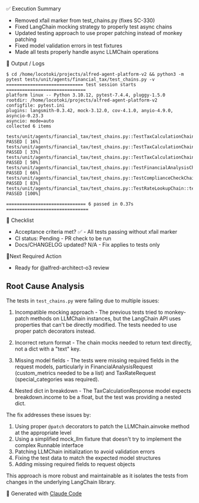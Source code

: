 ✅ Execution Summary

* Removed xfail marker from test_chains.py (fixes SC-330)
* Fixed LangChain mocking strategy to properly test async chains
* Updated testing approach to use proper patching instead of monkey patching
* Fixed model validation errors in test fixtures
* Made all tests properly handle async LLMChain operations

🧪 Output / Logs
```console
$ cd /home/locotoki/projects/alfred-agent-platform-v2 && python3 -m pytest tests/unit/agents/financial_tax/test_chains.py -v
============================= test session starts ==============================
platform linux -- Python 3.10.12, pytest-7.4.4, pluggy-1.5.0
rootdir: /home/locotoki/projects/alfred-agent-platform-v2
configfile: pytest.ini
plugins: langsmith-0.3.42, mock-3.12.0, cov-4.1.0, anyio-4.9.0, asyncio-0.23.3
asyncio: mode=auto
collected 6 items

tests/unit/agents/financial_tax/test_chains.py::TestTaxCalculationChain::test_chain_initialization PASSED [ 16%]
tests/unit/agents/financial_tax/test_chains.py::TestTaxCalculationChain::test_calculate_with_valid_request PASSED [ 33%]
tests/unit/agents/financial_tax/test_chains.py::TestTaxCalculationChain::test_calculate_with_parsing_error PASSED [ 50%]
tests/unit/agents/financial_tax/test_chains.py::TestFinancialAnalysisChain::test_analyze_with_valid_request PASSED [ 66%]
tests/unit/agents/financial_tax/test_chains.py::TestComplianceCheckChain::test_check_compliance_with_valid_request PASSED [ 83%]
tests/unit/agents/financial_tax/test_chains.py::TestRateLookupChain::test_lookup_rates_with_valid_request PASSED [100%]

============================== 6 passed in 0.37s ===============================
```

🧾 Checklist
- Acceptance criteria met? ✅ - All tests passing without xfail marker
- CI status: Pending - PR check to be run
- Docs/CHANGELOG updated? N/A - Fix applies to tests only

📍Next Required Action
- Ready for @alfred-architect-o3 review

## Root Cause Analysis

The tests in `test_chains.py` were failing due to multiple issues:

1. Incompatible mocking approach - The previous tests tried to monkey-patch methods on LLMChain instances, but the LangChain API uses properties that can't be directly modified. The tests needed to use proper patch decorators instead.

2. Incorrect return format - The chain mocks needed to return text directly, not a dict with a "text" key.

3. Missing model fields - The tests were missing required fields in the request models, particularly in FinancialAnalysisRequest (custom_metrics needed to be a list) and TaxRateRequest (special_categories was required).

4. Nested dict in breakdown - The TaxCalculationResponse model expects breakdown.income to be a float, but the test was providing a nested dict.

The fix addresses these issues by:

1. Using proper `@patch` decorators to patch the LLMChain.ainvoke method at the appropriate level
2. Using a simplified mock_llm fixture that doesn't try to implement the complex Runnable interface
3. Patching LLMChain initialization to avoid validation errors
4. Fixing the test data to match the expected model structures
5. Adding missing required fields to request objects

This approach is more robust and maintainable as it isolates the tests from changes in the underlying LangChain library.

🤖 Generated with [Claude Code](https://claude.ai/code)
